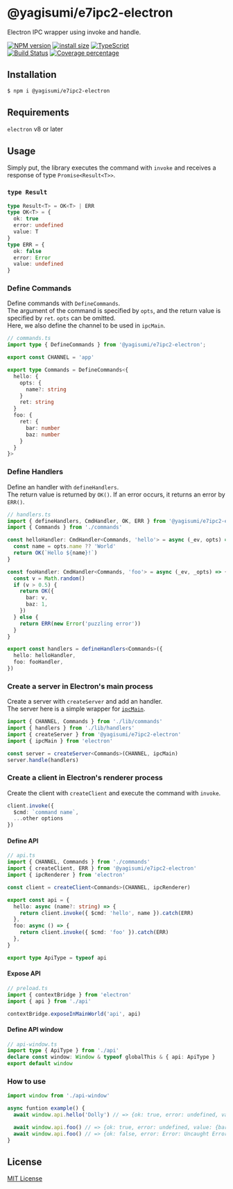 # @yagisumi/e7ipc2-electron

Electron IPC wrapper using invoke and handle.

[![NPM version][npm-image]][npm-url] [![install size][packagephobia-image]][packagephobia-url] [![TypeScript][typescript-image]][typescript-url]  
[![Build Status][githubactions-image]][githubactions-url] [![Coverage percentage][coveralls-image]][coveralls-url]
<!--- [![Build Status][travis-image]][travis-url] [![Build Status][appveyor-image]][appveyor-url] -->

## Installation

```sh
$ npm i @yagisumi/e7ipc2-electron
```

## Requirements

`electron` v8 or later

## Usage

Simply put, the library executes the command with `invoke` and 
receives a response of type `Promise<Result<T>>`.

### `type Result`

```ts
type Result<T> = OK<T> | ERR
type OK<T> = {
  ok: true
  error: undefined
  value: T
}
type ERR = {
  ok: false
  error: Error
  value: undefined
}
```

### Define Commands

Define commands with `DefineCommands`.  
The argument of the command is specified by `opts`, 
and the return value is specified by `ret`. `opts` can be omitted.  
Here, we also define the channel to be used in `ipcMain`.

```ts
// commands.ts
import type { DefineCommands } from '@yagisumi/e7ipc2-electron';

export const CHANNEL = 'app'

export type Commands = DefineCommands<{
  hello: {
    opts: {
      name?: string
    }
    ret: string
  }
  foo: {
    ret: {
      bar: number
      baz: number
    }
  }
}>
```

### Define Handlers

Define an handler with `defineHandlers`.  
The return value is returned by `OK()`.
If an error occurs, it returns an error by `ERR()`.  

```ts
// handlers.ts
import { defineHandlers, CmdHandler, OK, ERR } from '@yagisumi/e7ipc2-electron'
import { Commands } from './commands'

const helloHandler: CmdHandler<Commands, 'hello'> = async (_ev, opts) => {
  const name = opts.name ?? 'World'
  return OK(`Hello ${name}!`)
}

const fooHandler: CmdHandler<Commands, 'foo'> = async (_ev, _opts) => {
  const v = Math.random()
  if (v > 0.5) {
    return OK({
      bar: v,
      baz: 1,
    })
  } else {
    return ERR(new Error('puzzling error'))
  }
}

export const handlers = defineHandlers<Commands>({
  hello: helloHandler,
  foo: fooHandler,
})
```

### Create a server in Electron's main process

Create a server with `createServer` and add an handler.  
The server here is a simple wrapper for [`ipcMain`](https://www.electronjs.org/docs/api/ipc-main).

```ts
import { CHANNEL, Commands } from './lib/commands'
import { handlers } from './lib/handlers'
import { createServer } from '@yagisumi/e7ipc2-electron'
import { ipcMain } from 'electron'

const server = createServer<Commands>(CHANNEL, ipcMain)
server.handle(handlers)
```

### Create a client in Electron's renderer process

Create the client with `createClient` and execute the command with `invoke`.<br>

```ts
client.invoke({
  $cmd: `command name`,
  ...other options
})
```

#### Define API

```ts
// api.ts
import { CHANNEL, Commands } from './commands'
import { createClient, ERR } from '@yagisumi/e7ipc2-electron'
import { ipcRenderer } from 'electron'

const client = createClient<Commands>(CHANNEL, ipcRenderer)

export const api = {
  hello: async (name?: string) => {
    return client.invoke({ $cmd: 'hello', name }).catch(ERR)
  },
  foo: async () => {
    return client.invoke({ $cmd: 'foo' }).catch(ERR)
  },
}

export type ApiType = typeof api
```

#### Expose API

```ts
// preload.ts
import { contextBridge } from 'electron'
import { api } from './api'

contextBridge.exposeInMainWorld('api', api)
```

#### Define API window

```ts
// api-window.ts
import type { ApiType } from './api'
declare const window: Window & typeof globalThis & { api: ApiType }
export default window
```

### How to use

```ts
import window from './api-window'

async funtion example() {
  await window.api.hello('Dolly') // => {ok: true, error: undefined, value: "Hello Dolly!"}

  await window.api.foo() // => {ok: true, error: undefined, value: {bar: 0.6038104610635642, baz: 1}}
  await window.api.foo() // => {ok: false, error: Error: Uncaught Error: puzzling error, value: undefined}
}
```

## License

[MIT License](https://opensource.org/licenses/MIT)

[githubactions-image]: https://img.shields.io/github/workflow/status/yagisumi/node-e7ipc2-electron/build?logo=github&style=flat-square
[githubactions-url]: https://github.com/yagisumi/node-e7ipc2-electron/actions
[npm-image]: https://img.shields.io/npm/v/@yagisumi/e7ipc2-electron.svg?style=flat-square
[npm-url]: https://npmjs.org/package/@yagisumi/e7ipc2-electron
[packagephobia-image]: https://flat.badgen.net/packagephobia/install/@yagisumi/e7ipc2-electron
[packagephobia-url]: https://packagephobia.now.sh/result?p=@yagisumi/e7ipc2-electron
[travis-image]: https://img.shields.io/travis/yagisumi/node-e7ipc2-electron.svg?style=flat-square
[travis-url]: https://travis-ci.org/yagisumi/node-e7ipc2-electron
[appveyor-image]: https://img.shields.io/appveyor/ci/yagisumi/node-e7ipc2-electron.svg?logo=appveyor&style=flat-square
[appveyor-url]: https://ci.appveyor.com/project/yagisumi/node-e7ipc2-electron
[coveralls-image]: https://img.shields.io/coveralls/yagisumi/node-e7ipc2-electron.svg?style=flat-square
[coveralls-url]: https://coveralls.io/github/yagisumi/node-e7ipc2-electron?branch=master
[typescript-image]: https://img.shields.io/badge/TypeScript-.d.ts-555?logo=typescript&labelColor=007ACC&style=flat-square
[typescript-url]: https://www.typescriptlang.org/
